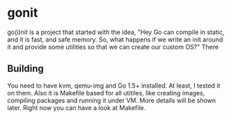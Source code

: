 # gonit

go(i)nit is a project that started with the idea, "Hey Go can compile in static, and it is fast, and safe memory. So, what happens if we write an init around it and provide some utilities so that we can create our custom OS?" There


## Building

You need to have kvm, qemu-img and Go 1.5+ installed. At least, I tested it on them. Also it is Makefile based for all utitiles, like creating images, compiling packages and running it under VM. More details will be shown later. Right now you can have a look at Makefile.
  
